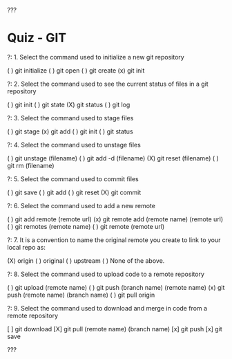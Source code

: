 ???

# Quiz - GIT

?: 1. Select the command used to initialize a new git repository

( ) git initialize
( ) git open
( ) git create
(x) git init

?: 2. Select the command used to see the current status of files in a git repository

( ) git init
( ) git state
(X) git status
( ) git log

?: 3. Select the command used to stage files

( ) git stage
(x) git add
( ) git init
( ) git status

?: 4. Select the command used to unstage files

( ) git unstage (filename)
( ) git add -d (filename)
(X) git reset (filename)
( ) git rm (filename)

?: 5. Select the command used to commit files

( ) git save
( ) git add
( ) git reset
(X) git commit

?: 6. Select the command used to add a new remote

( ) git add remote (remote url)
(x) git remote add (remote name) (remote url)
( ) git remotes (remote name)
( ) git remote (remote url)

?: 7. It is a convention to name the original remote you create to link to your local repo as:

(X) origin
( ) original
( ) upstream
( ) None of the above.

?: 8. Select the command used to upload code to a remote repository

( ) git upload (remote name)
( ) git push (branch name) (remote name)
(x) git push (remote name) (branch name)
( ) git pull origin

?: 9. Select the command used to download and merge in code from a remote repository

[ ] git download
[X] git pull (remote name) (branch name)
[x] git push
[x] git save

???
